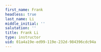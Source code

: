 ```yaml
---
first_name: Frank
headless: true
last_name: Li
middle_initial: ''
salutation: ''
title: Frank Li
type: instructor
uid: 01a4a19e-ed99-119e-232d-984396cdc94a
---
```

